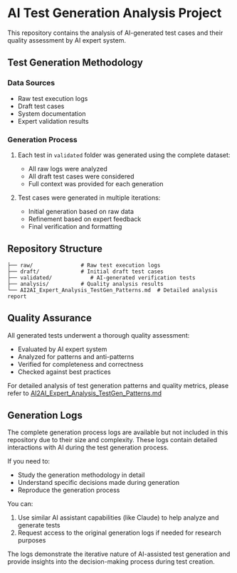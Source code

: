 # AI Test Generation Analysis Project

This repository contains the analysis of AI-generated test cases and their quality assessment by AI expert system.

## Test Generation Methodology

### Data Sources
- Raw test execution logs
- Draft test cases
- System documentation
- Expert validation results

### Generation Process
1. Each test in `validated` folder was generated using the complete dataset:
    - All raw logs were analyzed
    - All draft test cases were considered
    - Full context was provided for each generation

2. Test cases were generated in multiple iterations:
    - Initial generation based on raw data
    - Refinement based on expert feedback
    - Final verification and formatting

## Repository Structure
```
├── raw/               # Raw test execution logs
├── draft/             # Initial draft test cases
├── validated/            # AI-generated verification tests
├── analysis/          # Quality analysis results
└── AI2AI_Expert_Analysis_TestGen_Patterns.md  # Detailed analysis report
```
## Quality Assurance

All generated tests underwent a thorough quality assessment:
- Evaluated by AI expert system
- Analyzed for patterns and anti-patterns
- Verified for completeness and correctness
- Checked against best practices

For detailed analysis of test generation patterns and quality metrics, please refer to [AI2AI_Expert_Analysis_TestGen_Patterns.md](./AI2AI_Expert_Analysis_TestGen_Patterns.md)

## Generation Logs

The complete generation process logs are available but not included in this repository due to their size and complexity. These logs contain detailed interactions with AI during the test generation process.

If you need to:
- Study the generation methodology in detail
- Understand specific decisions made during generation
- Reproduce the generation process

You can:
1. Use similar AI assistant capabilities (like Claude) to help analyze and generate tests
2. Request access to the original generation logs if needed for research purposes

The logs demonstrate the iterative nature of AI-assisted test generation and provide insights into the decision-making process during test creation.